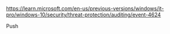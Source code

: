 https://learn.microsoft.com/en-us/previous-versions/windows/it-pro/windows-10/security/threat-protection/auditing/event-4624

Push
